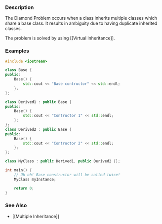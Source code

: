 ### Description
The Diamond Problem occurs when a class inherits multiple classes which share a base class. It results in ambiguity due to having duplicate inherited classes.

The problem is solved by using [[Virtual Inheritance]].
### Examples
```cpp
#include <iostream>

class Base {
public:
    Base() {
        std::cout << "Base contructor" << std::endl;
    };
};

class Derived1 : public Base {
public:
    Base() {
        std::cout << "Contructor 1" << std::endl;
    };
};
class Derived2 : public Base {
public:
    Base() {
        std::cout << "Contructor 2" << std::endl;
    };
};

class MyClass : public Derived1, public Derived2 {};

int main() {
    // Uh oh! Base constructor will be called twice!
    MyClass myInstance;

    return 0;
}

```

### See Also
* [[Multiple Inheritance]]